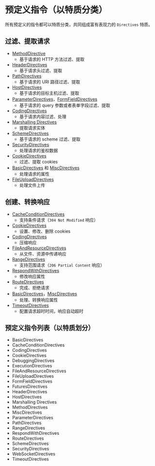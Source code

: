 # 预定义指令（以特质分类）

所有预定义的指令都可以特质分类，共同组成富有表现力的 `Directives` 特质。

## 过滤、提取请求

* [MethodDirective](https://doc.akka.io/docs/akka-http/10.0.10/scala/http/routing-dsl/directives/method-directives/index.html)
  + 基于请求的 HTTP 方法过滤、提取
* [HeaderDirectives](https://doc.akka.io/docs/akka-http/10.0.10/scala/http/routing-dsl/directives/header-directives/index.html)
  + 基于请求头过滤、提取
* [PathDirectives](https://doc.akka.io/docs/akka-http/10.0.10/scala/http/routing-dsl/directives/path-directives/index.html)
  + 基于请求的 URI 路径过滤、提取
* [HostDirectives](https://doc.akka.io/docs/akka-http/10.0.10/scala/http/routing-dsl/directives/host-directives/index.html)
  + 基于请求的目标主机过滤、提取
* [ParameterDirectives](https://doc.akka.io/docs/akka-http/10.0.10/scala/http/routing-dsl/directives/parameter-directives/index.html)，[FormFieldDirectives](https://doc.akka.io/docs/akka-http/10.0.10/scala/http/routing-dsl/directives/form-field-directives/index.html)
  + 基于请求的 query 参数或者表单字段过滤、提取
* [CodingDirectives](https://doc.akka.io/docs/akka-http/10.0.10/scala/http/routing-dsl/directives/coding-directives/index.html)
  + 基于请求内容过滤、处理
* [Marshalling Directives](https://doc.akka.io/docs/akka-http/10.0.10/scala/http/routing-dsl/directives/marshalling-directives/index.html)
  + 提取请求实体
* [SchemeDirectives](https://doc.akka.io/docs/akka-http/10.0.10/scala/http/routing-dsl/directives/scheme-directives/index.html)
  + 基于请求的 scheme 过滤、提取
* [SecurityDirectives](https://doc.akka.io/docs/akka-http/10.0.10/scala/http/routing-dsl/directives/cookie-directives/index.html)
  + 处理请求的鉴权数据
* [CookieDirectives](https://doc.akka.io/docs/akka-http/10.0.10/scala/http/routing-dsl/directives/cookie-directives/index.html)
  + 过滤、提取 cookies
* [BasicDirectives](https://doc.akka.io/docs/akka-http/10.0.10/scala/http/routing-dsl/directives/basic-directives/index.html) 和 [MiscDirectives](https://doc.akka.io/docs/akka-http/10.0.10/scala/http/routing-dsl/directives/misc-directives/index.html)
  + 处理请求的属性
* [FileUploadDirectives](https://doc.akka.io/docs/akka-http/10.0.10/scala/http/routing-dsl/directives/file-upload-directives/index.html)
  + 处理文件上传

## 创建、转换响应

* [CacheConditionDirectives](https://doc.akka.io/docs/akka-http/10.0.10/scala/http/routing-dsl/directives/cache-condition-directives/index.html)
  + 支持条件请求（`304 Not Modified` 响应）
* [CookieDirectives](https://doc.akka.io/docs/akka-http/10.0.10/scala/http/routing-dsl/directives/cookie-directives/index.html)
  + 设置、修改、删除 cookies
* [CodingDirectives](https://doc.akka.io/docs/akka-http/10.0.10/scala/http/routing-dsl/directives/coding-directives/index.html)
  + 压缩响应
* [FileAndResourceDirectives](https://doc.akka.io/docs/akka-http/10.0.10/scala/http/routing-dsl/directives/file-and-resource-directives/index.html)
  + 从文件、资源中传递响应
* [RangeDirectives](https://doc.akka.io/docs/akka-http/10.0.10/scala/http/routing-dsl/directives/range-directives/index.html)
  + 支持范围请求（`206 Partial Content` 响应）
* [RespondWithDirectives](https://doc.akka.io/docs/akka-http/10.0.10/scala/http/routing-dsl/directives/respond-with-directives/index.html)
  + 修改响应属性
* [RouteDirectives](https://doc.akka.io/docs/akka-http/10.0.10/scala/http/routing-dsl/directives/route-directives/index.html)
  + 完成、拒绝请求
* [BasicDirectives](https://doc.akka.io/docs/akka-http/10.0.10/scala/http/routing-dsl/directives/basic-directives/index.html)，[MiscDirectives](https://doc.akka.io/docs/akka-http/10.0.10/scala/http/routing-dsl/directives/misc-directives/index.html)
  + 处理、转换响应属性
* [TimeoutDirectives](https://doc.akka.io/docs/akka-http/10.0.10/scala/http/routing-dsl/directives/timeout-directives/index.html)
  + 配置请求超时时间，响应自动超时

## 预定义指令列表（以特质划分）

* BasicDirectives
* CacheConditionDirectives
* CodingDirectives
* CookieDirectives
* DebuggingDirectives
* ExecutionDirectives
* FileAndResourceDirectives
* FileUploadDirectives
* FormFieldDirectives
* FuturesDirectives
* HeaderDirectives
* HostDirectives
* Marshalling Directives
* MethodDirectives
* MiscDirectives
* ParameterDirectives
* PathDirectives
* RangeDirectives
* RespondWithDirectives
* RouteDirectives
* SchemeDirectives
* SecurityDirectives
* WebSocketDirectives
* TimeoutDirectives
